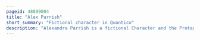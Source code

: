 ```yaml
---
pageid: 48899004
title: "Alex Parrish"
short_summary: "Fictional character in Quantico"
description: "Alexandra Parrish is a fictional Character and the Protagonist of the american Tv Drama - Thriller Series Quantico on Abc. The Character was created by Joshua Safran and portrayed by indian Actress Priyanka Chopra. Her Casting has received widespread Praise and Media Attention, crediting Abc for bringing more Diversity to a mainstream american Series on a huge Network."
---
```

